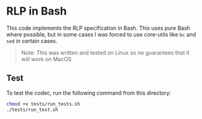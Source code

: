 # RLP in Bash

This code implements the RLP specification in Bash. This uses pure Bash where possible, but in some cases I was forced to use core-utils like `bc` and `sed` in certain cases.

> Note: This was written and tested on Linux so no guarantees that it will work on MacOS

## Test

To test the codec, run the following command from this directory:

```bash
chmod +x tests/run_tests.sh 
./tests/run_test.sh
```
